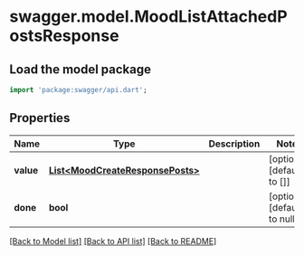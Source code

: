 # swagger.model.MoodListAttachedPostsResponse

## Load the model package
```dart
import 'package:swagger/api.dart';
```

## Properties
Name | Type | Description | Notes
------------ | ------------- | ------------- | -------------
**value** | [**List&lt;MoodCreateResponsePosts&gt;**](MoodCreateResponsePosts.md) |  | [optional] [default to []]
**done** | **bool** |  | [optional] [default to null]

[[Back to Model list]](../README.md#documentation-for-models) [[Back to API list]](../README.md#documentation-for-api-endpoints) [[Back to README]](../README.md)


